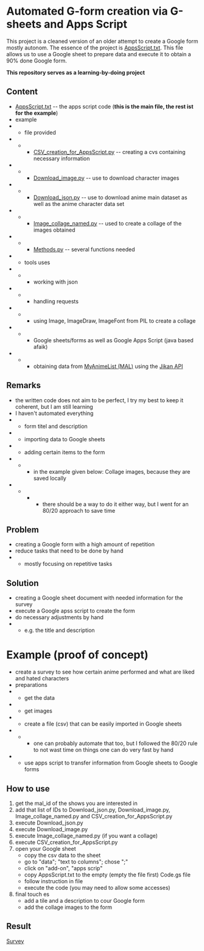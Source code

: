 # Automated G-form creation via G-sheets and Apps Script
This project is a cleaned version of an older attempt to create a Google form mostly autonom.
The essence of the project is [AppsScript.txt](AppsScript.txt). 
This file allows us to use a Google sheet to prepare data and execute it to obtain a 90% done Google form.

**This repository serves as a learning-by-doing project**


## Content
- [AppsScript.txt](AppsScript.txt) -- the apps script code (**this is the main file, the rest ist for the example**)
- example
- - file provided 
- - - [CSV_creation_for_AppsScript.py](CSV_creation_for_AppsScript.py) -- creating a cvs containing necessary information
- - - [Download_image.py](Download_image.py) -- use to download character images
- - - [Download_json.py](Download_json.py) -- use to download anime main dataset as well as the anime character data set
- - - [Image_collage_named.py](Image_collage_named.py) -- used to create a collage of the images obtained
- - - [Methods.py](Methods.py) -- several functions needed
- - tools uses
- - - working with json
- - - handling requests
- - - using Image, ImageDraw, ImageFont from PIL to create a collage
- - - Google sheets/forms as well as Google Apps Script (java based afaik)
- - - obtaining data from [MyAnimeList (MAL)](https://myanimelist.net/) using the [Jikan API](https://jikan.moe/#)

## Remarks
- the written code does not aim to be perfect, I try my best to keep it coherent, but I am still learning
- I haven't automated everything
- - form titel and description 
- - importing data to Google sheets
- - adding certain items to the form
- - - in the example given below: Collage images, because they are saved locally
- - - - there should be a way to do it either way, but I went for an 80/20 approach to save time

## Problem
- creating a Google form with a high amount of repetition
- reduce tasks that need to be done by hand
- - mostly focusing on repetitive tasks

## Solution
- creating a Google sheet document with needed information for the survey
- execute a Google apss script to create the form
- do necessary adjustments by hand
- - e.g. the title and description

# Example (proof of concept)
- create a survey to see how certain anime performed and what are liked and hated characters
- preparations
- - get the data
- - get images
- - create a file (csv) that can be easily imported in Google sheets
- - - one can probably automate that too, but I followed the 80/20 rule to not wast time on things one can do very fast by hand
- - use apps script to transfer information from Google sheets to Google forms

## How to use
1. get the mal_id of the shows you are interested in
2. add that list of IDs to Download_json.py, Download_image.py, Image_collage_named.py and CSV_creation_for_AppsScript.py
3. execute Download_json.py
4. execute Download_image.py
5. execute Image_collage_named.py (if you want a collage)
6. execute CSV_creation_for_AppsScript.py
7. open your Google sheet
   - copy the csv data to the sheet
   - go to "data"; "text to columns"; chose ";"
   - click on "add-on", "apps scrip"
   - copy AppsScript.txt to the empty (empty the file first) Code.gs file
   - follow instruction in file
   - execute the code (you may need to allow some accesses)
8. final touch es
   - add a tile and a description to cour Google form
   - add the collage images to the form

## Result
[Survey](https://docs.google.com/forms/d/e/1FAIpQLSeExq3nU0m4p4aGHf6eEXkSDqrFkUHnSmHlWwyYcnLKnW8rsQ/viewform?usp=dialog)